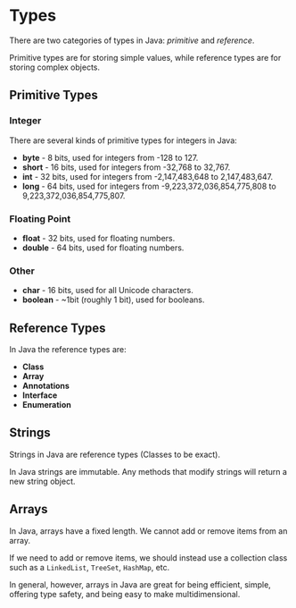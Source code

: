 # Types

There are two categories of types in Java: _primitive_ and _reference_.

Primitive types are for storing simple values, while reference types are for storing complex objects.

## Primitive Types

### Integer

There are several kinds of primitive types for integers in Java:

- **byte** - 8 bits, used for integers from -128 to 127.
- **short** - 16 bits, used for integers from -32,768 to 32,767.
- **int** - 32 bits, used for integers from -2,147,483,648 to 2,147,483,647.
- **long** - 64 bits, used for integers from -9,223,372,036,854,775,808 to 9,223,372,036,854,775,807.

### Floating Point

- **float** - 32 bits, used for floating numbers.
- **double** - 64 bits, used for floating numbers.

### Other

- **char** - 16 bits, used for all Unicode characters.
- **boolean** - ~1bit (roughly 1 bit), used for booleans.

## Reference Types

In Java the reference types are:

- **Class**
- **Array**
- **Annotations**
- **Interface**
- **Enumeration**

## Strings

Strings in Java are reference types (Classes to be exact).

In Java strings are immutable. Any methods that modify strings will return a new string object.

## Arrays

In Java, arrays have a fixed length. We cannot add or remove items from an array.

If we need to add or remove items, we should instead use a collection class such as a `LinkedList`, `TreeSet`, `HashMap`, etc.

In general, however, arrays in Java are great for being efficient, simple, offering type safety, and being easy to make multidimensional.
